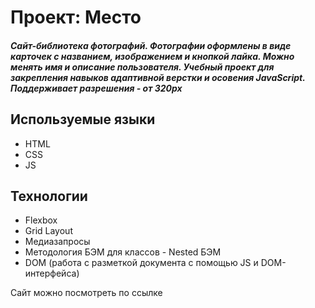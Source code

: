# Проект: Место

##### Сайт-библиотека фотографий. Фотографии оформлены в виде карточек с названием, изображением и кнопкой лайка. Можно менять имя и описание пользователя. Учебный проект для закрепления навыков адаптивной верстки и осовения JavaScript. Поддерживает разрешения - от 320px #####

## Используемые языки ##
* HTML
* CSS
* JS

## Технологии ##
* Flexbox
* Grid Layout
* Медиазапросы
* Методология БЭМ для классов - Nested БЭМ
* DOM (работа с разметкой документа с помощью JS и DOM-интерфейса)

Сайт можно посмотреть по ссылке 
